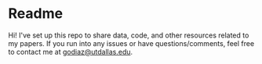 # Readme 

Hi! I've set up this repo to share data, code, and other resources related to my papers. If you run into any issues or have questions/comments, feel free to contact me at godiaz@utdallas.edu.
